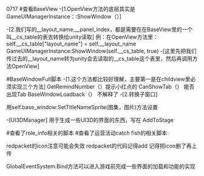 0717
#查看BaseView
-[1.OpenView方法的底层其实是GameUIManagerInstance：:ShowWindow（）]

-[2.我们写的__layout_name,__panel_index，都是需要在在BaseView里的一个叫__cs_table的表去转换给unity读取]
  例：在OpenView方法里：
        self.__cs_table["layout_name"] = self.__layout_name
        GameUIManagerInstance:ShowWindow(self.__cs_table, true)
        -[这里先把我们传过去的__layout_name转为unity会去读取的__cs_table这个表里，然后再调用方法OpenView]

#BaseWindowFull脚本
-[1.这个方法都比较好理解，主要第一是在childview里必须实现三个方法]
GetRemindNumber（）提示小红点的
CanShowTab（）     能否出现Tab
BaseWindowLoadback（） 不解释了
-[2.转换子窗口]
<!-- 在每一个子view的里面 -->
用self.base_window:SetTitleNameSprite(图集，图片)方法设置
<!-- 界面左上角显示的字根据 -->
-[UI3DManager]
用于生成一些UI3D的界面的东西，写在  AddToStage
   
#查看了role_info相关的脚本
#查看了运营活动catch fish的相关脚本  

redpacket的icon注意可能会失效
redpacket的代码记得add
记得把icon删了再上传

GlobalEventSystem:Bind方法可以进入游戏前完成一些界面的加载和功能的实现
